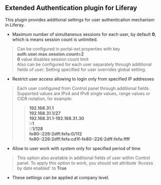 
Extended Authentication plugin for Liferay
------------------------------------------

This plugin provides additional settings for user authentication mechanism in Liferay.

  - Maximum number of simultaneous sessions for each user, by default **0**, which is means session count is unlimited.
  > Can be configured in portal-ext.properties with key **auth.user.max.session.count=2**  
  > **0** value disables session count limit  
  > Also can be configured for each user separately through additional fields of user. Setting specified for user overrides global setting.

  - Restrict user access allowing to login only from specified IP addresses
  > Each user configured from Control panel through additional fields. Supported values are IPv4 and IPv6 single values, range values or CIDR notation, for example:  
  >> **192.168.31.1**  
  >> **192.168.31.1/27**  
  >> **192.168.31.1-192.168.31.30**  
  >> **::1**  
  >> **::1/128**  
  >> **fe80::226:2dff:fefa:0/112**  
  >> **fe80::226:2dff:fefa:cd1f-fe80::226:2dff:fefa:ffff**
  - Allow to user work with system only for specified period of time
  > This option also available in additional fields of user within Control panel. To apply this option to work, you should set attribute 'Access by date enabled' to **True**
  
  - These settings can be applied at company level.